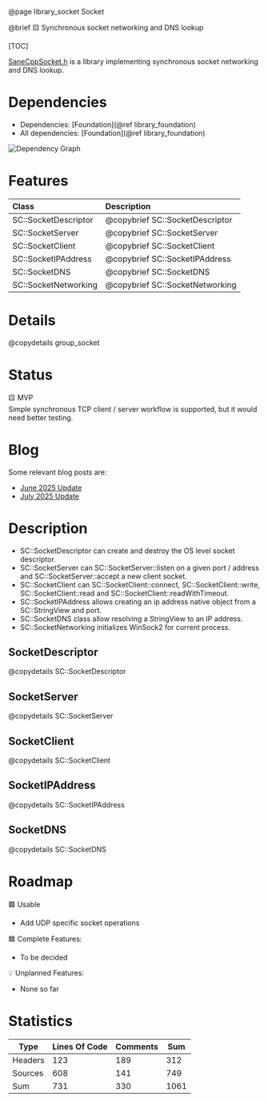 @page library_socket Socket

@brief 🟨 Synchronous socket networking and DNS lookup

[TOC]

[SaneCppSocket.h](https://github.com/Pagghiu/SaneCppLibraries/releases/latest/download/SaneCppSocket.h) is a library implementing synchronous socket networking and DNS lookup.

# Dependencies
- Dependencies: [Foundation](@ref library_foundation)
- All dependencies: [Foundation](@ref library_foundation)

![Dependency Graph](Socket.svg)


# Features
| Class                     | Description
|:--------------------------|:----------------------------------|
| SC::SocketDescriptor      | @copybrief SC::SocketDescriptor   |
| SC::SocketServer          | @copybrief SC::SocketServer       |
| SC::SocketClient          | @copybrief SC::SocketClient       |
| SC::SocketIPAddress       | @copybrief SC::SocketIPAddress    |
| SC::SocketDNS             | @copybrief SC::SocketDNS          |
| SC::SocketNetworking      | @copybrief SC::SocketNetworking   |

# Details

@copydetails group_socket

# Status

🟨 MVP  
Simple synchronous TCP client / server workflow is supported, but it would need better testing.  

# Blog

Some relevant blog posts are:

- [June 2025 Update](https://pagghiu.github.io/site/blog/2025-06-30-SaneCppLibrariesUpdate.html)
- [July 2025 Update](https://pagghiu.github.io/site/blog/2025-07-31-SaneCppLibrariesUpdate.html)

# Description
- SC::SocketDescriptor can create and destroy the OS level socket descriptor.
- SC::SocketServer can SC::SocketServer::listen on a given port / address and SC::SocketServer::accept a new client socket.
- SC::SocketClient can SC::SocketClient::connect, SC::SocketClient::write, SC::SocketClient::read and SC::SocketClient::readWithTimeout.
- SC::SocketIPAddress allows creating an ip address native object from a SC::StringView and port.
- SC::SocketDNS class allow resolving a StringView to an IP address.
- SC::SocketNetworking initializes WinSock2 for current process.

## SocketDescriptor

@copydetails SC::SocketDescriptor 

## SocketServer

@copydetails SC::SocketServer 

## SocketClient

@copydetails SC::SocketClient 

## SocketIPAddress

@copydetails SC::SocketIPAddress 

## SocketDNS

@copydetails SC::SocketDNS

# Roadmap

🟩 Usable
- Add UDP specific socket operations

🟦 Complete Features:
- To be decided

💡 Unplanned Features:
- None so far

# Statistics
| Type      | Lines Of Code | Comments  | Sum   |
|-----------|---------------|-----------|-------|
| Headers   | 123			| 189		| 312	|
| Sources   | 608			| 141		| 749	|
| Sum       | 731			| 330		| 1061	|
